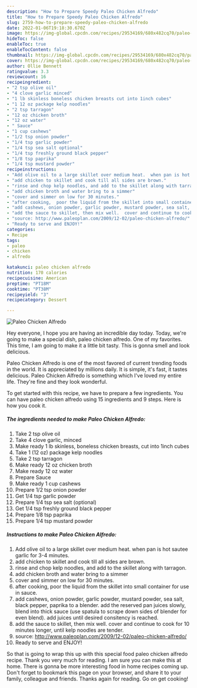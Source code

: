 ```yaml
---
description: "How to Prepare Speedy Paleo Chicken Alfredo"
title: "How to Prepare Speedy Paleo Chicken Alfredo"
slug: 2759-how-to-prepare-speedy-paleo-chicken-alfredo
date: 2022-01-06T19:18:30.670Z
image: https://img-global.cpcdn.com/recipes/29534169/680x482cq70/paleo-chicken-alfredo-recipe-main-photo.jpg
hideToc: false
enableToc: true
enableTocContent: false
thumbnail: https://img-global.cpcdn.com/recipes/29534169/680x482cq70/paleo-chicken-alfredo-recipe-main-photo.jpg
cover: https://img-global.cpcdn.com/recipes/29534169/680x482cq70/paleo-chicken-alfredo-recipe-main-photo.jpg
author: Ollie Bennett
ratingvalue: 3.3
reviewcount: 16
recipeingredient:
- "2 tsp olive oil"
- "4 clove garlic minced"
- "1 lb skinless boneless chicken breasts cut into 1inch cubes"
- "1 12 oz package kelp noodles"
- "2 tsp tarragon"
- "12 oz chicken broth"
- "12 oz water"
- " Sauce"
- "1 cup cashews"
- "1/2 tsp onion powder"
- "1/4 tsp garlic powder"
- "1/4 tsp sea salt optional"
- "1/4 tsp freshly ground black pepper"
- "1/8 tsp paprika"
- "1/4 tsp mustard powder"
recipeinstructions:
- "Add olive oil to a large skillet over medium heat.  when pan is hot sautee garlic for 3-4 minutes."
- "add chicken to skillet and cook till all sides are brown."
- "rinse and chop kelp noodles, and add to the skillet along with tarragon."
- "add chicken broth and water bring to a simmer"
- "cover and simmer on low for 30 minutes."
- "after cooking,  poor the liquid from the skillet into small container for use in sauce."
- "add cashews, onion powder, garlic powder, mustard powder, sea salt, black pepper, paprika to a blender.  add the reserved pan juices slowly, blend into thick sauce (use spatula to scrape down sides of blender for even blend). add juices until desired consitency is reached."
- "add the sauce to skillet, then mix well.  cover and continue to cook for 10 minutes longer, until kelp noodles are tender."
- "source: http://www.paleoplan.com/2009/12-02/paleo-chicken-alfredo/"
- "Ready to serve and ENJOY!"
categories:
- Recipe
tags:
- paleo
- chicken
- alfredo

katakunci: paleo chicken alfredo 
nutrition: 170 calories
recipecuisine: American
preptime: "PT18M"
cooktime: "PT38M"
recipeyield: "3"
recipecategory: Dessert

---
```



![Paleo Chicken Alfredo](https://img-global.cpcdn.com/recipes/29534169/680x482cq70/paleo-chicken-alfredo-recipe-main-photo.jpg)

Hey everyone, I hope you are having an incredible day today. Today, we're going to make a special dish, paleo chicken alfredo. One of my favorites. This time, I am going to make it a little bit tasty. This is gonna smell and look delicious.



Paleo Chicken Alfredo is one of the most favored of current trending foods in the world. It is appreciated by millions daily. It is simple, it's fast, it tastes delicious. Paleo Chicken Alfredo is something which I've loved my entire life. They're fine and they look wonderful.


To get started with this recipe, we have to prepare a few ingredients. You can have paleo chicken alfredo using 15 ingredients and 9 steps. Here is how you cook it.

<!--inarticleads1-->

##### The ingredients needed to make Paleo Chicken Alfredo:

1. Take 2 tsp olive oil
1. Take 4 clove garlic, minced
1. Make ready 1 lb skinless, boneless chicken breasts, cut into 1inch cubes
1. Take 1 (12 oz) package kelp noodles
1. Take 2 tsp tarragon
1. Make ready 12 oz chicken broth
1. Make ready 12 oz water
1. Prepare  Sauce
1. Make ready 1 cup cashews
1. Prepare 1/2 tsp onion powder
1. Get 1/4 tsp garlic powder
1. Prepare 1/4 tsp sea salt (optional)
1. Get 1/4 tsp freshly ground black pepper
1. Prepare 1/8 tsp paprika
1. Prepare 1/4 tsp mustard powder




<!--inarticleads2-->

##### Instructions to make Paleo Chicken Alfredo:

1. Add olive oil to a large skillet over medium heat.  when pan is hot sautee garlic for 3-4 minutes.
1. add chicken to skillet and cook till all sides are brown.
1. rinse and chop kelp noodles, and add to the skillet along with tarragon.
1. add chicken broth and water bring to a simmer
1. cover and simmer on low for 30 minutes.
1. after cooking,  poor the liquid from the skillet into small container for use in sauce.
1. add cashews, onion powder, garlic powder, mustard powder, sea salt, black pepper, paprika to a blender.  add the reserved pan juices slowly, blend into thick sauce (use spatula to scrape down sides of blender for even blend). add juices until desired consitency is reached.
1. add the sauce to skillet, then mix well.  cover and continue to cook for 10 minutes longer, until kelp noodles are tender.
1. source: http://www.paleoplan.com/2009/12-02/paleo-chicken-alfredo/
1. Ready to serve and ENJOY!



So that is going to wrap this up with this special food paleo chicken alfredo recipe. Thank you very much for reading. I am sure you can make this at home. There is gonna be more interesting food in home recipes coming up. Don't forget to bookmark this page on your browser, and share it to your family, colleague and friends. Thanks again for reading. Go on get cooking!
